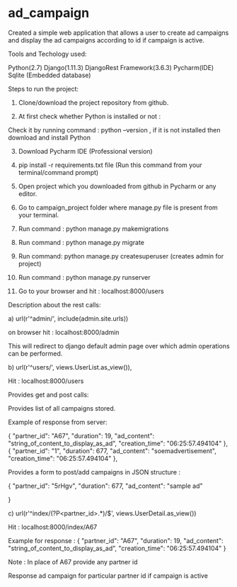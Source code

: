# ad_campaign


Created a simple web application that allows a user to create ad campaigns and display the ad campaigns according to id if campaign is active.

Tools and Techology used:

Python(2.7)
Django(1.11.3)
DjangoRest Framework(3.6.3)
Pycharm(IDE)
Sqlite (Embedded database)


Steps to run the project:

1.  Clone/download the project repository from github.

2.  At first check whether Python is installed or not :

Check it by running command : python –version
, if it is not installed then download and install      Python

3. Download Pycharm IDE (Professional version)

4. pip install -r requirements.txt file (Run this command from your terminal/command prompt) 

5. Open project which you downloaded from github in Pycharm or any editor.

6. Go to campaign_project folder where manage.py file is present from your terminal.

7. Run command : python manage.py makemigrations

8. Run command : python manage.py migrate 

9. Run command: python manage.py createsuperuser (creates admin for project)

10. Run command : python manage.py runserver

11. Go to your browser and hit : localhost:8000/users



Description about the rest calls:

a) url(r'^admin/', include(admin.site.urls))

on browser hit : localhost:8000/admin

This will redirect to django default admin page over which admin operations can be performed.




b) url(r'^users/', views.UserList.as_view()),

Hit : localhost:8000/users

Provides get and post calls:

Provides list of all campaigns stored. 

Example of response from server: 

 {
        "partner_id": "A67",
        "duration": 19,
        "ad_content": "string_of_content_to_display_as_ad",
        "creation_time": "06:25:57.494104"
    },
    {
        "partner_id": "1",
        "duration": 677,
        "ad_content": "soemadvertisement",
        "creation_time": "06:25:57.494104"
    },

Provides a form to post/add campaigns in JSON structure :
 
{
        "partner_id": "5rHgv",
        "duration": 677,
        "ad_content": "sample ad"
       
 }


c) url(r'^index/(?P<partner_id>.*)/$', views.UserDetail.as_view()) 

Hit : localhost:8000/index/A67  

Example for response : 
 {
        "partner_id": "A67",
        "duration": 19,
        "ad_content": "string_of_content_to_display_as_ad",
        "creation_time": "06:25:57.494104"
    }

Note : In place of A67 provide any partner id

Response ad campaign for particular partner id if campaign is active




